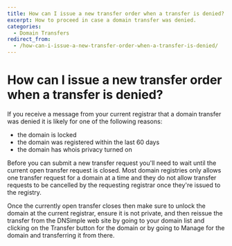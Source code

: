 ```yaml
---
title: How can I issue a new transfer order when a transfer is denied?
excerpt: How to proceed in case a domain transfer was denied.
categories:
  - Domain Transfers
redirect_from:
  - /how-can-i-issue-a-new-transfer-order-when-a-transfer-is-denied/
---
```


# How can I issue a new transfer order when a transfer is denied?

If you receive a message from your current registrar that a domain transfer was denied it is likely for one of the following reasons:

- the domain is locked
- the domain was registered within the last 60 days
- the domain has whois privacy turned on

Before you can submit a new transfer request you'll need to wait until the current open transfer request is closed. Most domain registries only allows one transfer request for a domain at a time and they do not allow transfer requests to be cancelled by the requesting registrar once they're issued to the registry.

Once the currently open transfer closes then make sure to unlock the domain at the current registrar, ensure it is not private, and then reissue the transfer from the DNSimple web site by going to your domain list and clicking on the <label>Transfer</label> button for the domain or by going to <label>Manage</label> for the domain and transferring it from there.
